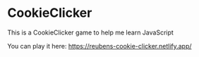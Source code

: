 # CookieClicker


This is a CookieClicker game to help me learn JavaScript

You can play it here: https://reubens-cookie-clicker.netlify.app/
